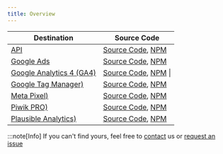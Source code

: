 ```yaml
---
title: Overview
---
```


| Destination                                                                                        | Source Code                                                                                                                                                            |
|----------------------------------------------------------------------------------------------------|------------------------------------------------------------------------------------------------------------------------------------------------------------------------|
| [API](/api/)                                         | [Source Code](https://github.com/elbwalker/walker.js/tree/main/destinations/api), [NPM](https://www.npmjs.com/package/@elbwalker/destination-web-event-pipe)           |
| [Google Ads](https://docs.elbwalker.com/destinations/details/google-ads)                           | [Source Code](https://github.com/elbwalker/walker.js/tree/main/destinations/google-ads), [NPM](https://www.npmjs.com/package/@elbwalker/destination-web-google-ads)    |
| [Google Analytics 4 (GA4)](https://docs.elbwalker.com/destinations/details/google-analytics-4-ga4) | [Source Code](https://github.com/elbwalker/walker.js/tree/main/destinations/google-ga4), [NPM](https://www.npmjs.com/package/@elbwalker/destination-web-google-ga4) \| |
| [Google Tag Manager)](https://docs.elbwalker.com/destinations/details/google-tag-manager-gtm)      | [Source Code](https://github.com/elbwalker/walker.js/tree/main/destinations/google-gtm), [NPM](https://www.npmjs.com/package/@elbwalker/destination-web-google-gtm)    |
| [Meta Pixel)](https://docs.elbwalker.com/destinations/details/meta-pixel)                          | [Source Code](https://github.com/elbwalker/walker.js/tree/main/destinations/meta-pixel), [NPM](https://www.npmjs.com/package/@elbwalker/destination-web-meta-pixel)    |
| [Piwik PRO)](https://docs.elbwalker.com/destinations/details/piwik-pro)                            | [Source Code](https://github.com/elbwalker/walker.js/tree/main/destinations/piwik-pro), [NPM](https://www.npmjs.com/package/@elbwalker/destination-web-piwikpro)       |
| [Plausible Analytics)](https://docs.elbwalker.com/destinations/details/plausible-analytics)        | [Source Code](https://github.com/elbwalker/walker.js/tree/main/destinations/plausible), [NPM](hhttps://www.npmjs.com/package/@elbwalker/destination-web-plausible)     |

:::note[Info]
If you can't find yours, feel free to [contact](mailto:hello@elbwalker.com) us or [request an issue](https://github.com/elbwalker/walker.js/issues/new?labels=destinations&template=feature_request.md)